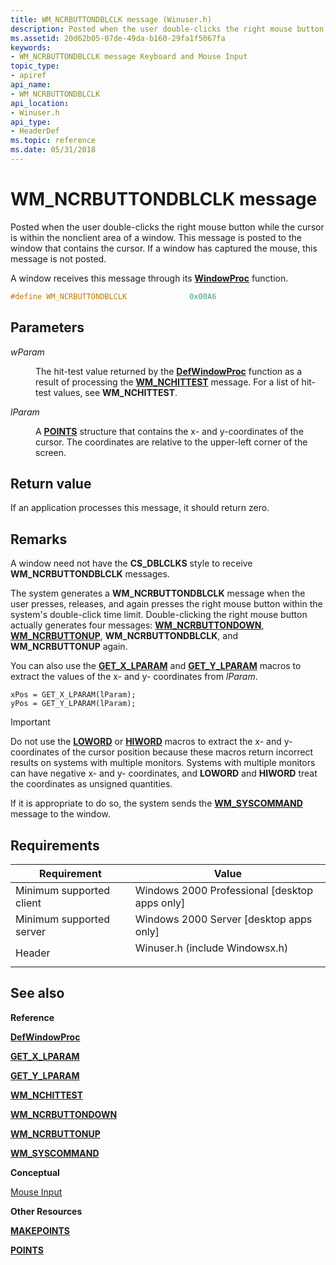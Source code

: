 ```yaml
---
title: WM_NCRBUTTONDBLCLK message (Winuser.h)
description: Posted when the user double-clicks the right mouse button while the cursor is within the nonclient area of a window. This message is posted to the window that contains the cursor. If a window has captured the mouse, this message is not posted.
ms.assetid: 20d62b05-07de-49da-b160-29fa1f5067fa
keywords:
- WM_NCRBUTTONDBLCLK message Keyboard and Mouse Input
topic_type:
- apiref
api_name:
- WM_NCRBUTTONDBLCLK
api_location:
- Winuser.h
api_type:
- HeaderDef
ms.topic: reference
ms.date: 05/31/2018
---
```


# WM\_NCRBUTTONDBLCLK message

Posted when the user double-clicks the right mouse button while the cursor is within the nonclient area of a window. This message is posted to the window that contains the cursor. If a window has captured the mouse, this message is not posted.

A window receives this message through its [**WindowProc**](/windows/win32/api/winuser/nc-winuser-wndproc) function.


```C++
#define WM_NCRBUTTONDBLCLK              0x00A6
```



## Parameters

<dl> <dt>

*wParam* 
</dt> <dd>

The hit-test value returned by the [**DefWindowProc**](/windows/desktop/api/winuser/nf-winuser-defwindowproca) function as a result of processing the [**WM\_NCHITTEST**](wm-nchittest.md) message. For a list of hit-test values, see **WM\_NCHITTEST**.

</dd> <dt>

*lParam* 
</dt> <dd>

A [**POINTS**](/windows/win32/api/windef/ns-windef-points) structure that contains the x- and y-coordinates of the cursor. The coordinates are relative to the upper-left corner of the screen.

</dd> </dl>

## Return value

If an application processes this message, it should return zero.

## Remarks

A window need not have the **CS\_DBLCLKS** style to receive **WM\_NCRBUTTONDBLCLK** messages.

The system generates a **WM\_NCRBUTTONDBLCLK** message when the user presses, releases, and again presses the right mouse button within the system's double-click time limit. Double-clicking the right mouse button actually generates four messages: [**WM\_NCRBUTTONDOWN**](wm-ncrbuttondown.md), [**WM\_NCRBUTTONUP**](wm-ncrbuttonup.md), **WM\_NCRBUTTONDBLCLK**, and **WM\_NCRBUTTONUP** again.

You can also use the [**GET\_X\_LPARAM**](/windows/desktop/api/windowsx/nf-windowsx-get_x_lparam) and [**GET\_Y\_LPARAM**](/windows/desktop/api/windowsx/nf-windowsx-get_y_lparam) macros to extract the values of the x- and y- coordinates from *lParam*.


```
xPos = GET_X_LPARAM(lParam); 
yPos = GET_Y_LPARAM(lParam); 
```



> [!IMPORTANT]
> Do not use the [**LOWORD**](/previous-versions/windows/desktop/legacy/ms632659(v=vs.85)) or [**HIWORD**](/previous-versions/windows/desktop/legacy/ms632657(v=vs.85)) macros to extract the x- and y- coordinates of the cursor position because these macros return incorrect results on systems with multiple monitors. Systems with multiple monitors can have negative x- and y- coordinates, and **LOWORD** and **HIWORD** treat the coordinates as unsigned quantities.

 

If it is appropriate to do so, the system sends the [**WM\_SYSCOMMAND**](/windows/desktop/menurc/wm-syscommand) message to the window.

## Requirements



| Requirement | Value |
|-------------------------------------|-----------------------------------------------------------------------------------------------------------|
| Minimum supported client<br/> | Windows 2000 Professional \[desktop apps only\]<br/>                                                |
| Minimum supported server<br/> | Windows 2000 Server \[desktop apps only\]<br/>                                                      |
| Header<br/>                   | <dl> <dt>Winuser.h (include Windowsx.h)</dt> </dl> |



## See also

<dl> <dt>

**Reference**
</dt> <dt>

[**DefWindowProc**](/windows/desktop/api/winuser/nf-winuser-defwindowproca)
</dt> <dt>

[**GET\_X\_LPARAM**](/windows/desktop/api/windowsx/nf-windowsx-get_x_lparam)
</dt> <dt>

[**GET\_Y\_LPARAM**](/windows/desktop/api/windowsx/nf-windowsx-get_y_lparam)
</dt> <dt>

[**WM\_NCHITTEST**](wm-nchittest.md)
</dt> <dt>

[**WM\_NCRBUTTONDOWN**](wm-ncrbuttondown.md)
</dt> <dt>

[**WM\_NCRBUTTONUP**](wm-ncrbuttonup.md)
</dt> <dt>

[**WM\_SYSCOMMAND**](/windows/desktop/menurc/wm-syscommand)
</dt> <dt>

**Conceptual**
</dt> <dt>

[Mouse Input](mouse-input.md)
</dt> <dt>

**Other Resources**
</dt> <dt>

[**MAKEPOINTS**](/windows/desktop/api/wingdi/nf-wingdi-makepoints)
</dt> <dt>

[**POINTS**](/windows/win32/api/windef/ns-windef-points)
</dt> </dl>

 

